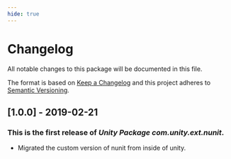 ```yaml
---
hide: true
---
```


# Changelog
All notable changes to this package will be documented in this file.

The format is based on [Keep a Changelog](http://keepachangelog.com/en/1.0.0/)
and this project adheres to [Semantic Versioning](http://semver.org/spec/v2.0.0.html).

## [1.0.0] - 2019-02-21

### This is the first release of *Unity Package com.unity.ext.nunit*.

- Migrated the custom version of nunit from inside of unity.
